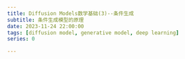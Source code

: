 ```yaml
---
title: Diffusion Models数学基础(3)--条件生成
subtitle: 条件生成模型的原理
date: 2023-11-24 22:00:00
tags: [diffusion model, generative model, deep learning]
series: 0

---
```


